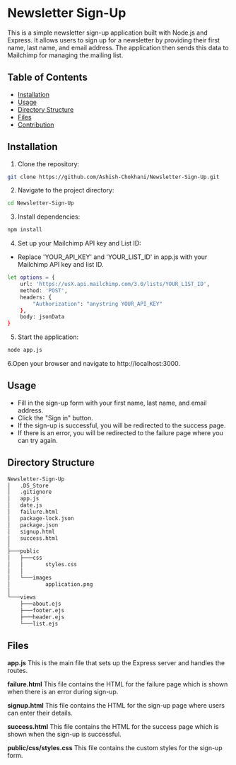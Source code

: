 # Newsletter Sign-Up

This is a simple newsletter sign-up application built with Node.js and Express. It allows users to sign up for a newsletter by providing their first name, last name, and email address. The application then sends this data to Mailchimp for managing the mailing list.

## Table of Contents

- [Installation](#installation)
- [Usage](#usage)
- [Directory Structure](#directory-structure)
- [Files](#files)
- [Contribution](#contribution)


## Installation
1. Clone the repository:
```bash
git clone https://github.com/Ashish-Chokhani/Newsletter-Sign-Up.git
```
2. Navigate to the project directory:
```bash
cd Newsletter-Sign-Up
```

3. Install dependencies:
```bash
npm install
```

4. Set up your Mailchimp API key and List ID:
- Replace 'YOUR_API_KEY' and 'YOUR_LIST_ID' in app.js with your Mailchimp API key and list ID.

```bash
let options = {
    url: 'https://usX.api.mailchimp.com/3.0/lists/YOUR_LIST_ID',
    method: 'POST',
    headers: {
        "Authorization": "anystring YOUR_API_KEY"
    },
    body: jsonData
}
```

5. Start the application:
```bash
node app.js
```

6.Open your browser and navigate to http://localhost:3000.

## Usage
- Fill in the sign-up form with your first name, last name, and email address.
- Click the "Sign in" button.
- If the sign-up is successful, you will be redirected to the success page.
- If there is an error, you will be redirected to the failure page where you can try again.


## Directory Structure

```bash
Newsletter-Sign-Up
│   .DS_Store
│   .gitignore
│   app.js
│   date.js
│   failure.html
│   package-lock.json
│   package.json
│   signup.html
│   success.html
│
├───public
│   ├───css
│   │       styles.css
│   │
│   └───images
│           application.png
│
└───views
    ├───about.ejs
    ├───footer.ejs
    ├───header.ejs
    └───list.ejs
```

## Files
**app.js**
This is the main file that sets up the Express server and handles the routes.

**failure.html**
This file contains the HTML for the failure page which is shown when there is an error during sign-up.

**signup.html**
This file contains the HTML for the sign-up page where users can enter their details.

**success.html**
This file contains the HTML for the success page which is shown when the sign-up is successful.

**public/css/styles.css**
This file contains the custom styles for the sign-up form.

